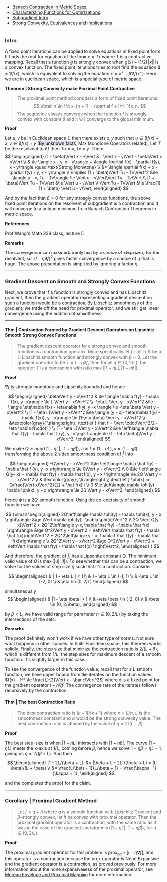 - [Banach Contraction in Metric Space](../../MATH%20601%20Functional%20Analysis,%20Measure%20Theory/Functional%20Spaces/Banach%20Contraction%20in%20Metric%20Space.md), 
- [Characterizing Functions for Optimizations](../Background/Characterizing%20Functions%20for%20Optimizations.md). 
- [Subgradient Intro](../Non-Smooth%20Calculus/Subgradient%20Intro.md)
- [Strong Convexity, Equivalences and Implications](../Strong%20Convexity,%20Equivalences%20and%20Implications.md)
---
### **Intro**

A fixed point iterations can be applied to solve equations in fixed point form. It finds the root for equation of the form $x = Tx$ where $T$ is a contractive mapping. Recall that a function $g$ is strongly convex when $g(x) - (1/2)\Vert x\Vert$ is a convex function. The fixed point iterations tries to root find the equation $\mathbf 0 = \nabla f(x)$, which is equivalent to solving the equation $x = x^+ - \beta \nabla f(x^+)$. Here we are in euclidean space, which is a special type of metric space.

**Theorem | Strong Convexity make Proximal Point Contractive**
> The proximal point method considers a form of fixed point iterations: 
> $$
>   \forall n \in \N: x_{n + 1} = (\partial f + I)^{-1}x_n, 
> $$
> The sequence always converge when the function $f$ is strongly convex with constant $\beta$ and it will converge to the global minimum. 

**Proof**

Let $u, v$ be in Euclidean space $\mathbb E$ then there exists $x, y$ such that $u \in \partial f(x) + x, v\in \partial f(x) + y$ (<mark style="background:#CACFD9A6;">By unknown facts</mark>, Max Monotone Operators related), Let $T$ be the resolvent to $\partial f$ then $Tu = x, Tv = y$. Then: 
$$
\begin{aligned}
    (1 - \beta)\Vert x - y\Vert &= \Vert x - y\Vert - \beta\Vert x - y\Vert
    \\
    & \le 
    \langle x - y, x - y\rangle + 
    \langle \partial f(x) - \partial f(y), x - y\rangle \quad \text{Strong Monotone}
    \\
    &= 
    \langle \partial f(x) + x - \partial f(y) - y, x - y\rangle
    \\
    \implies 
    (1 + \beta)\Vert Tu - Tv\Vert^2 &\le 
    \langle u - v, Tu - Tv\rangle \le \Vert u - v\Vert\Vert Tu - Tv\Vert
    \\
    (1 + \beta)\Vert Tu - Tv\Vert &\le 
    \Vert u - v\Vert
    \\
    \Vert Tu - Tv\Vert &\le \frac{1}{1 + \beta} 
    \Vert u - v\Vert, 
\end{aligned}
$$

And by the fact that $\beta > 0$ for any strongly convex functions, the above fixed point iterations on the resolvent of subgradient is a contraction and it will converge to a unique minimum from Banach Contraction Theorems in metric space. 


**References**:

Prof Wang's Math 328 class, lecture 5. 

**Remarks**

The convergence can make arbitrarily fast by a choice of stepsize $\eta$ for the resolvent, so, $(I - \eta\partial f)^2$ gives faster convergence by a choice of $\eta$ that is huge. The above presentation is simplified by ignoring a factor $\eta$. 

---
### **Gradient Descent on Smooth and Strongly Convex Functions**

Next, we prove that if a function is strongly convex and has Lipschitz gradient, then the gradient operator representing a gradient descent on such a function would be a contraction. By Lipschitz smoothness of the gradient, we trade off the need for proximal operator, and we still get linear convergence using the addition of smoothness. 

---
#### **Thm | Contraction Formed by Gradient Descent Operators on Lipschitz Smooth Strong Convex Functions**
> The gradient descent operator for a strong convex and smooth function is a contraction operator. More specifically let $f:\mathcal H\mapsto \mathbb R$ be a $L$-Lipschitz smooth function and strongly convex with $\beta > 0$. Let the gradient operator to be $T = I - \eta \nabla f$, then for all $\eta \in (0, 2/L)$, the operator $T$ is a contraction with ratio $\max(|1 - \eta L|, |1 - \eta \beta|)$. 

**Proof**

$\nabla f$ is strongly monotone and Lipschitz bounded and hence 

$$
\begin{aligned}
    \beta\Vert y - x\Vert^2
    & \le 
    \langle \nabla f(y) - \nabla f(x), y -x\rangle 
    \le 
    L \Vert y - x\Vert^2 
    \\
    -\eta L \Vert y - x\Vert^2 &\le 
    -\langle \eta\nabla f(x) - \eta\nabla f(y), y -x \rangle \le 
    -\eta \beta \Vert y - x\Vert^2
    \\
    (1 - \eta L)\Vert y - x\Vert^2 &\le 
    \langle (y - x)- \eta(\nabla f(y) - \nabla f(x)), y - x\rangle \le 
    (1-\eta \beta) \Vert y - x\Vert^2
    \\
    &\textcolor{gray}{
        \triangleright\;  \text{let } \hat f = \Vert \cdot\Vert^2/2 - \eta \nabla f(\cdot)
    }
    \\
    (1 - \eta L)\Vert y - x\Vert^2 
    &\le 
    \left\langle 
        \nabla \hat f(y) - \nabla \hat f (y), y -x
    \right\rangle 
    \le 
    (1 - \eta \beta)\Vert y - x\Vert^2. 
\end{aligned}
$$

We make $Q \ge \max(|1 - \eta L|, |1 - \eta \beta|)$, and $l = (1 - \eta L), u = (1 - \eta \beta)$, transforming the above 2 sided smoothness condition of $\hat f$ into 

$$
\begin{aligned}
    -Q\Vert y - x\Vert^2 
    &\le 
    \left\langle 
        \nabla \hat f(y) - \nabla \hat f (y), y -x
    \right\rangle 
    \le 
    Q\Vert y - x\Vert^2
    \\
    0 
    &\le 
    \left\langle 
        Q(y- x) + \nabla \hat f(y) - \nabla \hat f(x), y - x
    \right\rangle
    \le 2Q \Vert y - x\Vert^2
    \\
    & \textcolor{gray}{
	    \triangleright  \; \text{let } \phi(x) := Q\frac{\Vert x\Vert^2}{2} + \hat f(x)
    }
    \\
    0 &\le \left\langle 
        \nabla \phi(y) - \nabla \phi(x), y - x
    \right\rangle \le 2Q \Vert y - x\Vert^2, 
\end{aligned}
$$

hence $\phi$ is a $2Q$-smooth function. Using [the co-coersivity](../Global%20Lipschitz%20Gradient,%20Strong%20Smoothness,%20Equivalence%20and%20Implications.md) of smooth function we have 

$$
{\small
\begin{aligned}
    2Q\left\langle 
        \nabla \phi(y) - \nabla \phi(x), y - x
    \right\rangle
    &\ge 
    \Vert \nabla \phi(y) - \nabla \phi(x)\Vert^2
    \\
    2Q 
    \Vert Q(y - x)\Vert^2
    + 
    2Q^2\left\langle y-x, \nabla \hat f(y) - \nabla \hat f(x)  \right\rangle
    &\ge 
    Q^2\Vert y - x\Vert^2 + 
    \left\Vert \nabla \hat f(y) - \nabla \hat f(x)\right\Vert^2
    + 
    2Q^2\left\langle y - x, \nabla f \hat f(y) - \nabla \hat f(x)\right\rangle
    \\
    2Q^2\Vert y - x\Vert^2 &\ge 
    Q^2\Vert y - x\Vert^2 + \left\Vert
        \nabla \hat f(y) - \nabla \hat f(x)
    \right\Vert^2, 
\end{aligned}
}
$$

And therefore, the gradient of $\hat f$, has a Lipschitz constant $Q$. The minimum valid value of $Q$ is $\max(|u|, |l|)$. To see whether this can be a contraction, we solve for the values of step size $\eta$ such that it's a contraction. Consider 

$$
\begin{aligned}
    & | 1 - \eta L | < 1 
    \\
    & 1 - \eta L \in (-1, 1)
    \\
    & -\eta L \in (-2, 0)
    \\
    & \eta \in (0, 2/L)
\end{aligned}
$$

simultaneously
$$
\begin{aligned}
    & |1 - \eta \beta| < 1
    \\
    & -\eta \beta \in (-2, 0)
    \\
    & \beta \in (0, 2/\beta), 
\end{aligned}
$$

by $\beta < L$, we have valid range for parameter $\eta \in (0, 2/L)$ by taking the intersections of the sets. 


**Remarks**

The proof definitely won't work if we have other type of norms. Not sure what happens in other spaces. In finite Euclidean space, this theorem works solidly. Finally, the step size that minimize the contraction ratio is $2/(L + \beta)$, which is different from $1/L$, the step sizes for maximum descent of a smooth function. It's slightly larger in this case. 

To see the convergence of the function value, recall that for a L smooth function, we have upper bound from the iterates on the function values $f(x) - f^* \le \frac{L}{2}\Vert x - \bar x\Vert^2$, where $\bar x$ is a fixed point for the gradient operator $I - \eta\nabla f$. The convergence rate of the iterates follows recursively by the contraction. 


#### **Thm | The best Contraction Ratio**
> The best contraction ratio is $(\kappa - 1)/(\kappa + 1)$ where $\kappa = L/\alpha$, $L$ is the smoothness constant and $\alpha$ would be the strong convexity value. The best contraction ratio is attained by the value of $\eta = 2/(L + \beta)$. 

**Proof**

The best step-size is when $|1 - \eta L|$ intersects with $|1 - \eta \beta|$. The curve $|1 - \eta L|$ meets the x-axis at $1/L$, coming before $\beta$, hence we solve $1 - \eta \beta = \eta L - 1$, giving us $\eta = 2/(\beta + L)$. And then 

$$
\begin{aligned}
    |1 - 2L/(\beta + L)| &= |\beta + L - 2L|/(\beta + L) = (L - \beta)/(L + \beta)
    \\
    &= \frac{L/\beta - 1}{L/\beta + 1} = \frac{\kappa -1}{\kappa + 1}, 
\end{aligned}
$$

and the completes the proof for the claim. 

---
### **Corollary | Proximal Gradient Method**
> Let $f = g + h$ where $g$ is a smooth function with Lipschitz Gradient and $\beta$-strongly convex, let $h$ be convex with proximal operator. Then the proximal gradient operator is a contraction, with the same ratio as it was in the case of the gradient operator $\min(|1 - \eta L|, |1 - \eta \beta|)$, for $\eta\in (0, 2/L)$.  




**Proof**

The proximal gradient operator for this problem is $\text{prox}_{\eta g}\circ [I - \eta \nabla f]$, and this operator is a contraction because the prox operator is None Expansive and the gradient operator is a contraction, as proved previously. For more information about the none expansiveness of the proximal operator, see [Moreau Envelope and Proximal Mapping](../Proximal%20Operator/Moreau%20Envelope%20and%20Proximal%20Mapping.md) for more information. 